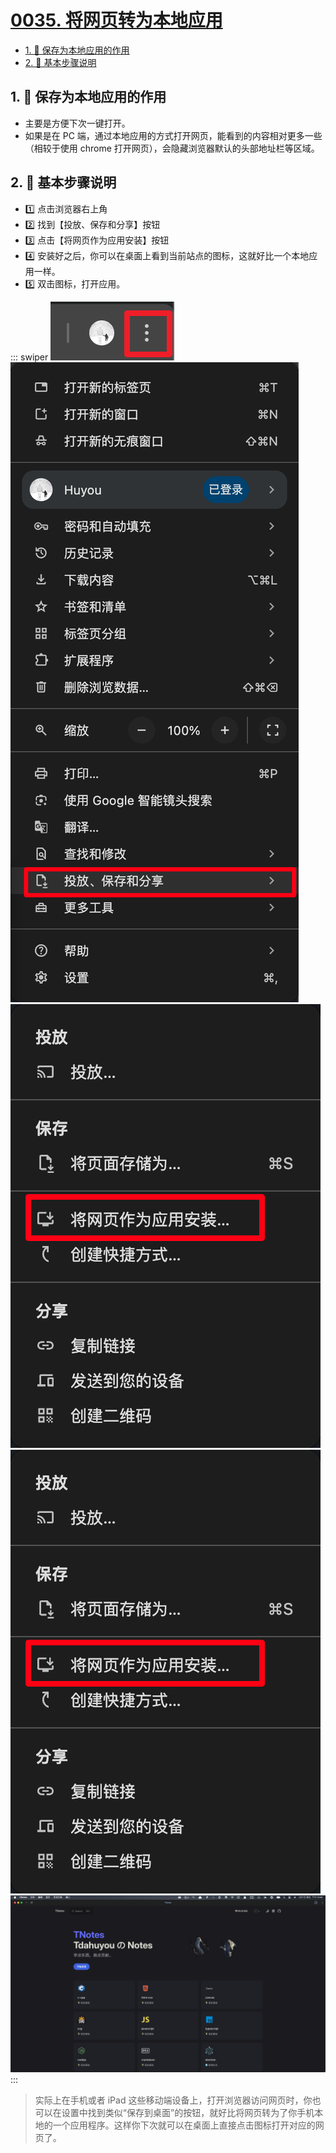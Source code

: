 # [0035. 将网页转为本地应用](https://github.com/Tdahuyou/TNotes.notes/tree/main/notes/0035.%20%E5%B0%86%E7%BD%91%E9%A1%B5%E8%BD%AC%E4%B8%BA%E6%9C%AC%E5%9C%B0%E5%BA%94%E7%94%A8)

<!-- region:toc -->
- [1. 📒 保存为本地应用的作用](#1--保存为本地应用的作用)
- [2. 📒 基本步骤说明](#2--基本步骤说明)
<!-- endregion:toc -->

## 1. 📒 保存为本地应用的作用

- 主要是方便下次一键打开。
- 如果是在 PC 端，通过本地应用的方式打开网页，能看到的内容相对更多一些（相较于使用 chrome 打开网页），会隐藏浏览器默认的头部地址栏等区域。

## 2. 📒 基本步骤说明

- 1️⃣ 点击浏览器右上角
- 2️⃣ 找到【投放、保存和分享】按钮
- 3️⃣ 点击【将网页作为应用安装】按钮
- 4️⃣ 安装好之后，你可以在桌面上看到当前站点的图标，这就好比一个本地应用一样。
- 5️⃣ 双击图标，打开应用。

::: swiper
![](assets/2025-02-07-22-46-50.png)
![](assets/2025-02-07-22-46-02.png)
![](assets/2025-02-07-22-48-18.png)
![](assets/2025-02-07-22-48-52.png)
![](assets/2025-02-07-22-49-28.png)
:::

> 实际上在手机或者 iPad 这些移动端设备上，打开浏览器访问网页时，你也可以在设置中找到类似“保存到桌面”的按钮，就好比将网页转为了你手机本地的一个应用程序。这样你下次就可以在桌面上直接点击图标打开对应的网页了。